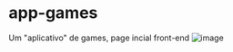# app-games
Um "aplicativo" de games, page incial front-end
![image](https://github.com/Caynnan1/app-games/assets/121204501/702d2568-2793-489b-9acf-af230bbab22e)
